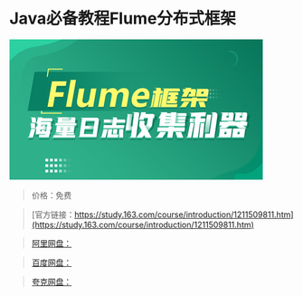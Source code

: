 # Java必备教程Flume分布式框架

![img](../../../assets/study163/free/e137fcc04ba640b5b62b657f1e9489ec.jpg)

> 价格：免费

> [官方链接：https://study.163.com/course/introduction/1211509811.htm](https://study.163.com/course/introduction/1211509811.htm)

> [阿里网盘：]()

> [百度网盘：]()

> [夸克网盘：]()
